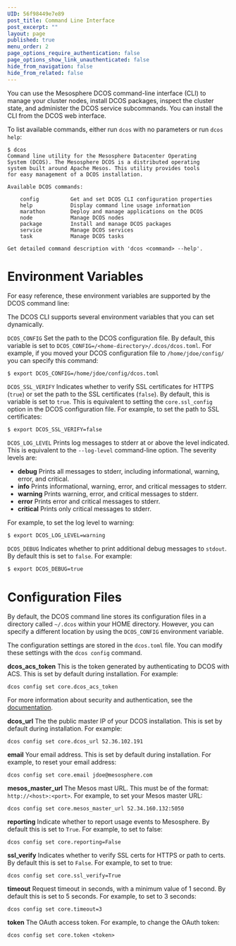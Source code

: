 ```yaml
---
UID: 56f98449e7e89
post_title: Command Line Interface
post_excerpt: ""
layout: page
published: true
menu_order: 2
page_options_require_authentication: false
page_options_show_link_unauthenticated: false
hide_from_navigation: false
hide_from_related: false
---
```

You can use the Mesosphere DCOS command-line interface (CLI) to manage your cluster nodes, install DCOS packages, inspect the cluster state, and administer the DCOS service subcommands. You can install the CLI from the DCOS web interface.

To list available commands, either run `dcos` with no parameters or run `dcos help`:

    $ dcos
    Command line utility for the Mesosphere Datacenter Operating
    System (DCOS). The Mesosphere DCOS is a distributed operating
    system built around Apache Mesos. This utility provides tools
    for easy management of a DCOS installation.
    
    Available DCOS commands:
    
        config          Get and set DCOS CLI configuration properties
        help            Display command line usage information
        marathon        Deploy and manage applications on the DCOS
        node            Manage DCOS nodes
        package         Install and manage DCOS packages
        service         Manage DCOS services
        task            Manage DCOS tasks
    
    Get detailed command description with 'dcos <command> --help'.
    

# Environment Variables

For easy reference, these environment variables are supported by the DCOS command line:

The DCOS CLI supports several environment variables that you can set dynamically.

`DCOS_CONFIG` Set the path to the DCOS configuration file. By default, this variable is set to `DCOS_CONFIG=/<home-directory>/.dcos/dcos.toml`. For example, if you moved your DCOS configuration file to `/home/jdoe/config/` you can specify this command:

    $ export DCOS_CONFIG=/home/jdoe/config/dcos.toml
    

`DCOS_SSL_VERIFY` Indicates whether to verify SSL certificates for HTTPS (`true`) or set the path to the SSL certificates (`false`). By default, this is variable is set to `true`. This is equivalent to setting the `core.ssl_config` option in the DCOS configuration file. For example, to set the path to SSL certificates:

    $ export DCOS_SSL_VERIFY=false
    

`DCOS_LOG_LEVEL` Prints log messages to stderr at or above the level indicated. This is equivalent to the `--log-level` command-line option. The severity levels are:

*   **debug** Prints all messages to stderr, including informational, warning, error, and critical.
*   **info** Prints informational, warning, error, and critical messages to stderr.
*   **warning** Prints warning, error, and critical messages to stderr.
*   **error** Prints error and critical messages to stderr.
*   **critical** Prints only critical messages to stderr.

For example, to set the log level to warning:

    $ export DCOS_LOG_LEVEL=warning
    

`DCOS_DEBUG` Indicates whether to print additional debug messages to `stdout`. By default this is set to `false`. For example:

    $ export DCOS_DEBUG=true
    

# Configuration Files

By default, the DCOS command line stores its configuration files in a directory called `~/.dcos` within your HOME directory. However, you can specify a different location by using the `DCOS_CONFIG` environment variable.

The configuration settings are stored in the `dcos.toml` file. You can modify these settings with the `dcos config` command.

**dcos_acs_token** This is the token generated by authenticating to DCOS with ACS. This is set by default during installation. For example:

    dcos config set core.dcos_acs_token 
    

For more information about security and authentication, see the [documentation][1].

**dcos_url** The the public master IP of your DCOS installation. This is set by default during installation. For example:

    dcos config set core.dcos_url 52.36.102.191
    

**email** Your email address. This is set by default during installation. For example, to reset your email address:

    dcos config set core.email jdoe@mesosphere.com
    

**mesos_master_url** The Mesos mast URL. This must be of the format: `http://<host>:<port>`. For example, to set your Mesos master URL:

    dcos config set core.mesos_master_url 52.34.160.132:5050
    

**reporting** Indicate whether to report usage events to Mesosphere. By default this is set to `True`. For example, to set to false:

    dcos config set core.reporting=False
    

**ssl_verify** Indicates whether to verify SSL certs for HTTPS or path to certs. By default this is set to `False`. For example, to set to true:

    dcos config set core.ssl_verify=True
    

**timeout** Request timeout in seconds, with a minimum value of 1 second. By default this is set to 5 seconds. For example, to set to 3 seconds:

    dcos config set core.timeout=3
    

**token** The OAuth access token. For example, to change the OAuth token:

    dcos config set core.token <token>

 [1]: /administration/security-and-authentication/